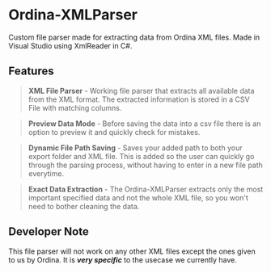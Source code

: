 # Ordina-XMLParser
Custom file parser made for extracting data from Ordina XML files. Made in Visual Studio using XmlReader in C#.

## Features
>**XML File Parser** - Working file parser that extracts all available data from the XML format. The extracted information is stored in a CSV File with matching columns.

>**Preview Data Mode** - Before saving the data into a csv file there is an option to preview it and quickly check for mistakes.

>**Dynamic File Path Saving** - Saves your added path to both your export folder and XML file. This is added so the user can quickly go through the parsing process, without having to enter in a new file path everytime.

>**Exact Data Extraction** - The Ordina-XMLParser extracts only the most important specified data and not the whole XML file, so you won't need to bother cleaning the data.

## Developer Note
This file parser will not work on any other XML files except the ones given to us by Ordina. It is ***very specific*** to the usecase we currently have.
